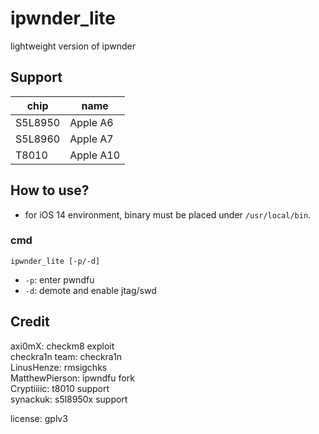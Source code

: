 # ipwnder_lite  
lightweight version of ipwnder  


## Support  
| chip | name |
|---------|----------|
| S5L8950 | Apple A6 |
| S5L8960 | Apple A7 |
| T8010 | Apple A10 |


## How to use?
- for iOS 14 environment, binary must be placed under `/usr/local/bin`.  

### cmd
```
ipwnder_lite [-p/-d]  
```
- `-p`: enter pwndfu  
- `-d`: demote and enable jtag/swd  


## Credit  
axi0mX: checkm8 exploit  
checkra1n team: checkra1n  
LinusHenze: rmsigchks  
MatthewPierson: ipwndfu fork  
Cryptiiiic: t8010 support  
synackuk: s5l8950x support  

license: gplv3  
